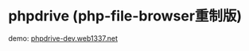 # phpdrive (php-file-browser重制版)

demo: [phpdrive-dev.web1337.net](http://phpdrive-dev.web1337.net/)